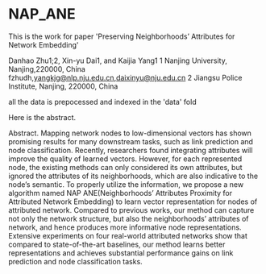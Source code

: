 # NAP_ANE

This is the work for paper 'Preserving Neighborhoods’ Attributes for Network Embedding'

Danhao Zhu1;2, Xin-yu Dai1, and Kaijia Yang1
1 Nanjing University, Nanjing,220000, China
fzhudh,yangkjg@nlp.nju.edu.cn,daixinyu@nju.edu.cn
2 Jiangsu Police Institute, Nanjing, 220000, China



all the data is prepocessed and indexed in the 'data' fold



Here is the abstract.

Abstract. Mapping network nodes to low-dimensional vectors has shown
promising results for many downstream tasks, such as link prediction and
node classification. Recently, researchers found integrating attributes will
improve the quality of learned vectors. However, for each represented node, the existing methods can only considered its own attributes, but
ignored the attributes of its neighborhoods, which are also indicative to
the node’s semantic.
To properly utilize the information, we propose a new algorithm named
NAP ANE(Neighborhoods’ Attributes Proximity for Attributed Network
Embedding) to learn vector representation for nodes of attributed network. Compared to previous works, our method can capture not only the
network structure, but also the neighborhoods’ attributes of network, and
hence produces more informative node representations.
Extensive experiments on four real-world attributed networks show that
compared to state-of-the-art baselines, our method learns better representations and achieves substantial performance gains on link prediction
and node classification tasks.
